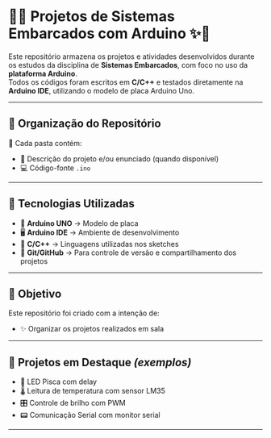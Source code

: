 # 🤖✨ Projetos de Sistemas Embarcados com Arduino ✨🔌

Este repositório armazena os projetos e atividades desenvolvidos durante os estudos da disciplina de **Sistemas Embarcados**, com foco no uso da **plataforma Arduino**.  
Todos os códigos foram escritos em **C/C++** e testados diretamente na **Arduino IDE**, utilizando o modelo de placa Arduino Uno.

---

## 📂 Organização do Repositório

📁 Cada pasta contém:

- 📄 Descrição do projeto e/ou enunciado (quando disponível)  
- 💻 Código-fonte `.ino`  

---

## 🚀 Tecnologias Utilizadas

- 🔌 **Arduino UNO** → Modelo de placa 
- 🖥️ **Arduino IDE** → Ambiente de desenvolvimento  
- 🧠 **C/C++** → Linguagens utilizadas nos sketches  
- 🐧 **Git/GitHub** → Para controle de versão e compartilhamento dos projetos  

---

## 🎯 Objetivo

Este repositório foi criado com a intenção de:

- ✨ Organizar os projetos realizados em sala 


---

## 🌱 Projetos em Destaque *(exemplos)*

- 🔴 LED Pisca com delay  
- 🌡️ Leitura de temperatura com sensor LM35  
- 🎛️ Controle de brilho com PWM  
- 📟 Comunicação Serial com monitor serial  

---


